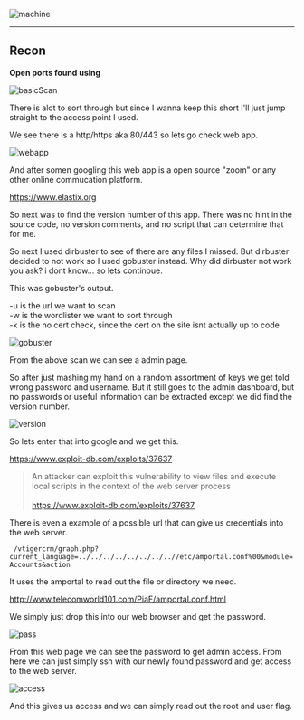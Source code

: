 ![machine](https://i.imgur.com/AtThOei.png)

<hr>
<h2>Recon</h2>

<b>Open ports found using</b>

![basicScan](https://i.imgur.com/tAK9OAG.png)

There is alot to sort through but since I wanna keep this short I'll just jump straight to the access point I used. 

We see there is a http/https aka 80/443 so lets go check web app. 

![webapp](https://imgur.com/yQGjZWN.png)

And after somen googling this web app is a open source "zoom" or any other online commucation platform. 

https://www.elastix.org

So next was to find the version number of this app. There was no hint in the source code, no version comments, and no script that can determine that for me. 

So next I used dirbuster to see of there are any files I missed. But dirbuster decided to not work so I used gobuster instead. Why did dirbuster not work you ask? i dont know... so lets continoue.

This was gobuster's output.

-u is the url we want to scan<br>
-w is the wordlister we want to sort through<br>
-k is the no cert check, since the cert on the site isnt actually up to code

![gobuster](https://i.imgur.com/WKqua0t.png)

From the above scan we can see a admin page. 

So after just mashing my hand on a random assortment of keys we get told wrong password and username. But it still goes to the admin dashboard, but no passwords or useful information can be extracted except we did find the version number. 

![version](https://i.imgur.com/TBfZm30.png)

So lets enter that into google and we get this.

https://www.exploit-db.com/exploits/37637

> An attacker can exploit this vulnerability to view files and execute local scripts in the context of the web server process <br>
<br>https://www.exploit-db.com/exploits/37637

There is even a example of a possible url that can give us credentials into the web server. 

` /vtigercrm/graph.php?current_language=../../../../../../../..//etc/amportal.conf%00&module=Accounts&action`

It uses the amportal to read out the file or directory we need.

http://www.telecomworld101.com/PiaF/amportal.conf.html


We simply just drop this into our web browser and get the password. 

![pass](https://imgur.com/wieFTWD.png)

From this web page we can see the password to get admin access. From here we can just simply ssh with our newly found password and get access to the web server. 

![access](https://imgur.com/KlspW8M.png)

And this gives us access and we can simply read out the root and user flag.